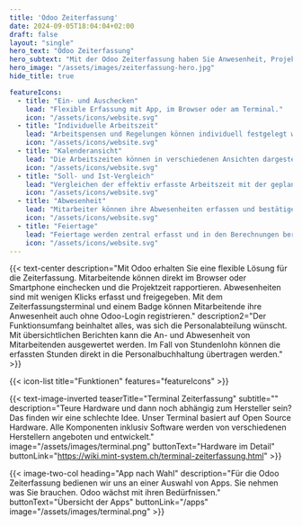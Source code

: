 ```yaml
---
title: 'Odoo Zeiterfassung'
date: 2024-09-05T18:04:04+02:00
draft: false
layout: "single"
hero_text: "Odoo Zeiterfassung"
hero_subtext: "Mit der Odoo Zeiterfassung haben Sie Anwesenheit, Projektzeit, Abwesenheit und Überzeit im Griff."
hero_image: "/assets/images/zeiterfassung-hero.jpg"
hide_title: true

featureIcons:
  - title: "Ein- und Auschecken"
    lead: "Flexible Erfassung mit App, im Browser oder am Terminal."
    icon: "/assets/icons/website.svg"
  - title: "Individuelle Arbeitszeit"
    lead: "Arbeitspensen und Regelungen können individuell festgelegt werden."
    icon: "/assets/icons/website.svg"
  - title: "Kalenderansicht"
    lead: "Die Arbeitszeiten können in verschiedenen Ansichten dargestellt und exportiert werden."
    icon: "/assets/icons/website.svg"
  - title: "Soll- und Ist-Vergleich"
    lead: "Vergleichen der effektiv erfasste Arbeitszeit mit der geplanten Zeit."
    icon: "/assets/icons/website.svg"
  - title: "Abwesenheit"
    lead: "Mitarbeiter können ihre Abwesenheiten erfassen und bestätigen lassen."
    icon: "/assets/icons/website.svg"
  - title: "Feiertage"
    lead: "Feiertage werden zentral erfasst und in den Berechnungen berücksichtigt."
    icon: "/assets/icons/website.svg"
---
```



{{< text-center 
  description="Mit Odoo erhalten Sie eine flexible Lösung für die Zeiterfassung. Mitarbeitende können direkt im Browser oder Smartphone einchecken und die Projektzeit rapportieren. Abwesenheiten sind mit wenigen Klicks erfasst und freigegeben. Mit dem Zeiterfassungsterminal und einem Badge können Mitarbeitende ihre Anwesenheit auch ohne Odoo-Login registrieren."
  description2="Der Funktionsumfang beinhaltet alles, was sich die Personalabteilung wünscht. Mit übersichtlichen Berichten kann die An- und Abwesenheit von Mitarbeitenden ausgewertet werden. Im Fall von Stundenlohn können die erfassten Stunden direkt in die Personalbuchhaltung übertragen werden." >}}

{{< icon-list title="Funktionen" features="featureIcons" >}}

{{< text-image-inverted 
  teaserTitle="Terminal Zeiterfassung" 
  subtitle="" 
  description="Teure Hardware und dann noch abhängig zum Hersteller sein? Das finden wir eine schlechte Idee. Unser Terminal basiert auf Open Source Hardware. Alle Komponenten inklusiv Software werden von verschiedenen Herstellern angeboten und entwickelt."
  image="/assets/images/terminal.png" 
  buttonText="Hardware im Detail" 
  buttonLink="https://wiki.mint-system.ch/terminal-zeiterfassung.html" >}}

{{< image-two-col 
  heading="App nach Wahl"
  description="Für die Odoo Zeiterfassung bedienen wir uns an einer Auswahl von Apps. Sie nehmen was Sie brauchen. Odoo wächst mit ihren Bedürfnissen."
  buttonText="Übersicht der Apps"
  buttonLink="/apps" 
  image="/assets/images/terminal.png" >}}
